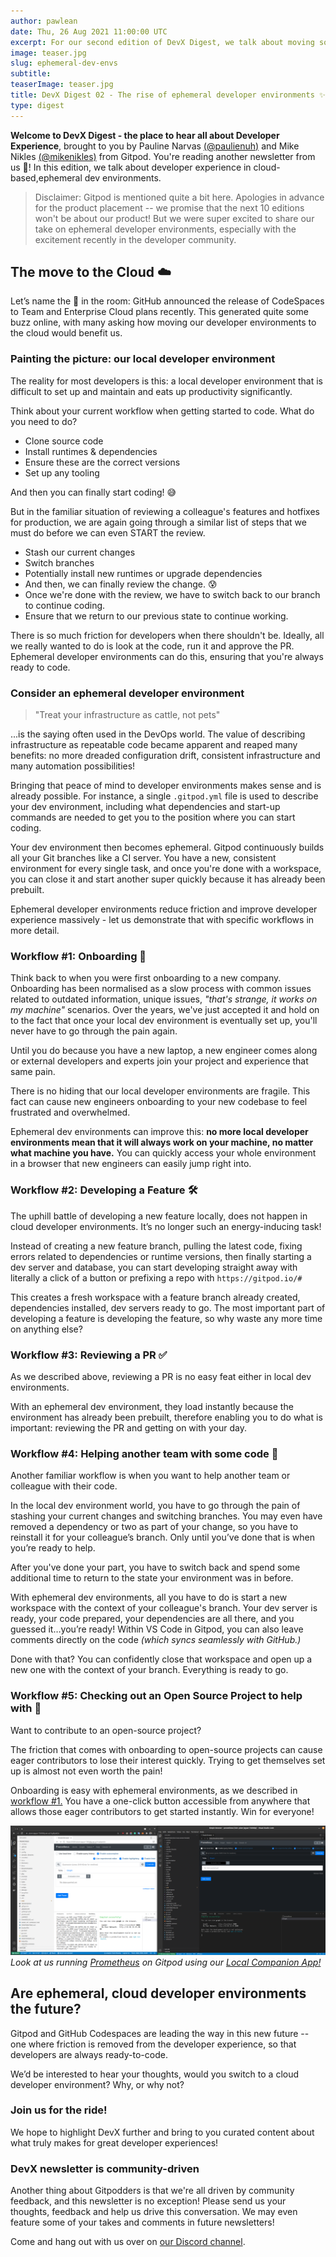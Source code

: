 ```yaml
---
author: pawlean
date: Thu, 26 Aug 2021 11:00:00 UTC
excerpt: For our second edition of DevX Digest, we talk about moving software development to the cloud.
image: teaser.jpg
slug: ephemeral-dev-envs
subtitle:
teaserImage: teaser.jpg
title: DevX Digest 02 - The rise of ephemeral developer environments ✨
type: digest
---
```


<script context="module">
  export const prerender = true;
</script>

**Welcome to DevX Digest - the place to hear all about Developer Experience**, brought to you by Pauline Narvas [(@paulienuh)](https://twitter.com/paulienuh) and Mike Nikles [(@mikenikles)](https://twitter.com/mikenikles) from Gitpod. You're reading another newsletter from us 🎉! In this edition, we talk about developer experience in cloud-based,ephemeral dev environments.

> Disclaimer: Gitpod is mentioned quite a bit here. Apologies in advance for the product placement -- we promise that the next 10 editions won't be about our product! But we were super excited to share our take on ephemeral developer environments, especially with the excitement recently in the developer community.

## The move to the Cloud ☁️

Let’s name the 🐘 in the room: GitHub announced the release of CodeSpaces to Team and Enterprise Cloud plans recently. This generated quite some buzz online, with many asking how moving our developer environments to the cloud would benefit us.

### Painting the picture: our local developer environment

The reality for most developers is this: a local developer environment that is difficult to set up and maintain and eats up productivity significantly.

Think about your current workflow when getting started to code. What do you need to do?

- Clone source code
- Install runtimes & dependencies
- Ensure these are the correct versions
- Set up any tooling

And then you can finally start coding! 😅

But in the familiar situation of reviewing a colleague's features and hotfixes for production, we are again going through a similar list of steps that we must do before we can even START the review.

- Stash our current changes
- Switch branches
- Potentially install new runtimes or upgrade dependencies
- And then, we can finally review the change. 😰
- Once we're done with the review, we have to switch back to our branch to continue coding.
- Ensure that we return to our previous state to continue working.

There is so much friction for developers when there shouldn't be. Ideally, all we really wanted to do is look at the code, run it and approve the PR. Ephemeral developer environments can do this, ensuring that you're always ready to code.

### Consider an ephemeral developer environment

> "Treat your infrastructure as cattle, not pets"

...is the saying often used in the DevOps world. The value of describing infrastructure as repeatable code became apparent and reaped many benefits: no more dreaded configuration drift, consistent infrastructure and many automation possibilities!

Bringing that peace of mind to developer environments makes sense and is already possible. For instance, a single `.gitpod.yml` file is used to describe your dev environment, including what dependencies and start-up commands are needed to get you to the position where you can start coding.

Your dev environment then becomes ephemeral. Gitpod continuously builds all your Git branches like a CI server. You have a new, consistent environment for every single task, and once you're done with a workspace, you can close it and start another super quickly because it has already been prebuilt.

Ephemeral developer environments reduce friction and improve developer experience massively - let us demonstrate that with specific workflows in more detail.

### Workflow #1: Onboarding 💼

Think back to when you were first onboarding to a new company. Onboarding has been normalised as a slow process with common issues related to outdated information, unique issues, _"that's strange, it works on my machine"_ scenarios. Over the years, we've just accepted it and hold on to the fact that once your local dev environment is eventually set up, you'll never have to go through the pain again.

Until you do because you have a new laptop, a new engineer comes along or external developers and experts join your project and experience that same pain.

There is no hiding that our local developer environments are fragile. This fact can cause new engineers onboarding to your new codebase to feel frustrated and overwhelmed.

Ephemeral dev environments can improve this: **no more local developer environments mean that it will always work on your machine, no matter what machine you have.** You can quickly access your whole environment in a browser that new engineers can easily jump right into.

### Workflow #2: Developing a Feature 🛠

The uphill battle of developing a new feature locally, does not happen in cloud developer environments. It’s no longer such an energy-inducing task!

Instead of creating a new feature branch, pulling the latest code, fixing errors related to dependencies or runtime versions, then finally starting a dev server and database, you can start developing straight away with literally a click of a button or prefixing a repo with `https://gitpod.io/#`

This creates a fresh workspace with a feature branch already created, dependencies installed, dev servers ready to go. The most important part of developing a feature is developing the feature, so why waste any more time on anything else?

### Workflow #3: Reviewing a PR ✅

As we described above, reviewing a PR is no easy feat either in local dev environments.

With an ephemeral dev environment, they load instantly because the environment has already been prebuilt, therefore enabling you to do what is important: reviewing the PR and getting on with your day.

### Workflow #4: Helping another team with some code 🐞

Another familiar workflow is when you want to help another team or colleague with their code.

In the local dev environment world, you have to go through the pain of stashing your current changes and switching branches. You may even have removed a dependency or two as part of your change, so you have to reinstall it for your colleague’s branch. Only until you’ve done that is when you’re ready to help.

After you've done your part, you have to switch back and spend some additional time to return to the state your environment was in before.

With ephemeral dev environments, all you have to do is start a new workspace with the context of your colleague's branch. Your dev server is ready, your code prepared, your dependencies are all there, and you guessed it…you’re ready! Within VS Code in Gitpod, you can also leave comments directly on the code _(which syncs seamlessly with GitHub.)_

Done with that? You can confidently close that workspace and open up a new one with the context of your branch. Everything is ready to go.

### Workflow #5: Checking out an Open Source Project to help with 🤝

Want to contribute to an open-source project?

The friction that comes with onboarding to open-source projects can cause eager contributors to lose their interest quickly. Trying to get themselves set up is almost not even worth the pain!

Onboarding is easy with ephemeral environments, as we described in [workflow #1.](#workflow-1-onboarding) You have a one-click button accessible from anywhere that allows those eager contributors to get started instantly. Win for everyone!

![Running Prometheus using our local companion app on Gitpod](../../../static/images/blog/ephemeral-dev-envs/screenshot.png)
_Look at us running [Prometheus](https://github.com/prometheus/prometheus) on Gitpod using our [Local Companion App!](https://www.gitpod.io/blog/local-app)_

## Are ephemeral, cloud developer environments the future?

Gitpod and GitHub Codespaces are leading the way in this new future -- one where friction is removed from the developer experience, so that developers are always ready-to-code.

We’d be interested to hear your thoughts, would you switch to a cloud developer environment? Why, or why not?

### Join us for the ride!

We hope to highlight DevX further and bring to you curated content about what truly makes for great developer experiences!

### DevX newsletter is community-driven

Another thing about Gitpodders is that we're all driven by community feedback, and this newsletter is no exception! Please send us your thoughts, feedback and help us drive this conversation. We may even feature some of your takes and comments in future newsletters!

Come and hang out with us over on [our Discord channel](https://gitpod.io/chat).
